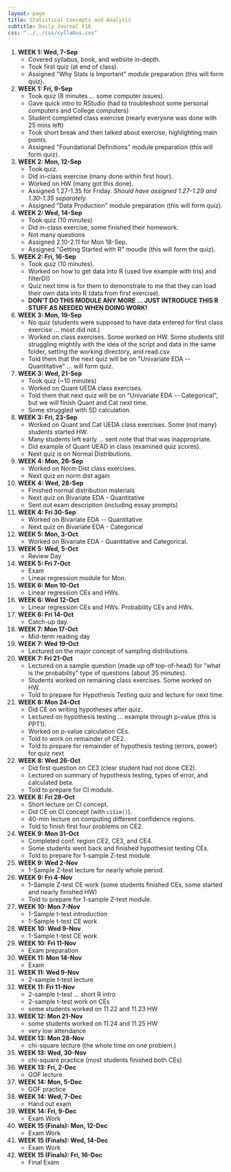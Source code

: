 ```yaml
---
layout: page
title: Statistical Concepts and Analysis
subtitle: Daily Journal F16
css: "../../css/syllabus.css"
---
```


1. **WEEK 1: Wed, 7-Sep**
    * Covered syllabus, book, and website in-depth.
    * Took first quiz (at end of class).
    * Assigned "Why Stats is Important" module preparation (this will form quiz).
1. **WEEK 1: Fri, 9-Sep**
    * Took quiz (8 minutes ... some computer issues).
    * Gave quick intro to RStudio (had to troubleshoot some personal computers and College computers)
    * Student completed class exercise (nearly everyone was done with 25 mins left)
    * Took short break and then talked about exercise, highlighting main points.
    * Assigned "Foundational Definitions" module preparation (this will form quiz).
1. **WEEK 2: Mon, 12-Sep**
    * Took quiz.
    * Did in-class exercise (many done within first hour).
    * Worked on HW (many got this done).
    * Assigned 1.27-1.35 for Friday.  *Should have assigned 1.27-1.29 and 1.30-1.35 separately.*
    * Assigned "Data Production" module preparation (this will form quiz).
1. **WEEK 2: Wed, 14-Sep**
    * Took quiz (10 minutes)
    * Did in-class exercise, some finished their homework.
    * Not many questions
    * Assigned 2.10-2.11 for Mon 18-Sep.
    * Assigned "Getting Started with R" moudle (this will form the quiz).
1. **WEEK 2: Fri, 16-Sep**
    * Took quiz (10 minutes).
    * Worked on how to get data into R (used live example with Iris) and filterD()
    * Quiz next time is for them to demonstrate to me that they can load their own data into R (data from first exercise).
    * **DON'T DO THIS MODULE ANY MORE ... JUST INTRODUCE THIS R STUFF AS NEEDED WHEN DOING WORK!**
1. **WEEK 3: Mon, 19-Sep**
    * No quiz (students were supposed to have data entered for first class exercise ... most did not.)
    * Worked on class exercises.  Some worked on HW.  Some students still struggling mightily with the idea of the script and data in the same folder, setting the working directory, and read.csv.
    * Told them that the next quiz will be on "Univariate EDA -- Quantitative" ... will form quiz.
1. **WEEK 3: Wed, 21-Sep**
    * Took quiz (~10 minutes)
    * Worked on Quant UEDA class exercises.
    * Told them that next quiz will be on "Univariate EDA -- Categorical", but we will finish Quant and Cat next time.
    * Some struggled with SD calculation.
1. **WEEK 3: Fri, 23-Sep**
    * Worked on Quant and Cat UEDA class exercises.  Some (not many) students started HW.
    * Many students left early ... sent note that that was inappropriate.
    * Did example of Quant UEAD in class (examined quiz scores).
    * Next quiz is on Normal Distributions.
1. **WEEK 4: Mon, 26-Sep**
    * Worked on Norm Dist class exercises.
    * Next quiz on norm dist again
1. **WEEK 4: Wed, 28-Sep**
    * Finished normal distribution materials
    * Next quiz on Bivariate EDA - Quantitative
    * Sent out exam description (including essay prompts)
1. **WEEK 4: Fri 30-Sep**
    * Worked on Bivariate EDA -- Quantitative
    * Next quiz on Bivariate EDA - Categorical
1. **WEEK 5: Mon, 3-Oct**
    * Worked on Bivariate EDA - Quantitative and Categorical.
1. **WEEK 5: Wed, 5-Oct**
    * Review Day
1. **WEEK 5: Fri 7-Oct**
    * Exam
    * Linear regression module for Mon.
1. **WEEK 6: Mon 10-Oct**
    * Linear regression CEs and HWs.
1. **WEEK 6: Wed 12-Oct**
    * Linear regression CEs and HWs.  Probability CEs and HWs.
1. **WEEK 6: Fri 14-Oct**
    * Catch-up day.
1. **WEEK 7: Mon 17-Oct**
    * Mid-term reading day
1. **WEEK 7: Wed 19-Oct**
    * Lectured on the major concept of sampling distributions.
1. **WEEK 7: Fri 21-Oct**
    * Lectured on a sample question (made up off top-of-head) for "what is the probability" type of questions (about 35 minutes).
    * Students worked on remaining class exercises.  Some worked on HW.
    * Told to prepare for Hypothesis Testing quiz and lecture for next time.
1. **WEEK 8: Mon 24-Oct**
    * Did CE on writing hypotheses after quiz.
    * Lectured on hypothesis testing ... example through p-value (this is PPT1).
    * Worked on p-value calculation CEs.
    * Told to work on remainder of CE2.
    * Told to prepare for remainder of hypothesis testing (errors, power) for quiz next 
1. **WEEK 8: Wed 26-Oct**
    * Did first question on CE3 (clear student had not done CE2).
    * Lectured on summary of hypothesis testing, types of error, and calculated beta.
    * Told to prepare for CI module.
1. **WEEK 8: Fri 28-Oct**
    * Short lecture on CI concept.
    * Did CE on CI concept (with `ciSim()`).
    * 40-min lecture on computing different confidence regions.
    * Told to finish first four problems on CE2.
1. **WEEK 9: Mon 31-Oct**
    * Completed conf. region CE2, CE3, and CE4.
    * Some students went back and finished hypothesist testing CEs.
    * Told to prepare for 1-sample Z-test module.
1. **WEEK 9: Wed 2-Nov**
    * 1-Sample Z-test lecture for nearly whole period.
1. **WEEK 9: Fri 4-Nov**
    * 1-Sample Z-test CE work (some students finished CEs, some started and nearly finished HW)
    * Told to prepare for 1-sample Z-test module.
1. **WEEK 10: Mon 7-Nov**
    * 1-Sample t-test introduction
    * 1-Sample t-test CE work
1. **WEEK 10: Wed 9-Nov**
    * 1-Sample t-test CE work
1. **WEEK 10: Fri 11-Nov**
    * Exam preparation
1. **WEEK 11: Mon 14-Nov**
    * Exam
1. **WEEK 11: Wed 9-Nov**
    * 2-sample t-test lecture
1. **WEEK 11: Fri 11-Nov**
    * 2-sample t-test ... short R intro
    * 2-sample t-test work on CEs
    * some students worked on 11.22 and 11.23 HW
1. **WEEK 12: Mon 21-Nov**
    * some students worked on 11.24 and 11.25 HW
    * very low attendance
1. **WEEK 13: Mon 28-Nov**
    * chi-square lecture (the whole time on one problem.)
1. **WEEK 13: Wed, 30-Nov**
    * chi-square practice (most students finished both CEs)
1. **WEEK 13: Fri, 2-Dec**
    * GOF lecture
1. **WEEK 14: Mon, 5-Dec**
    * GOF practice
1. **WEEK 14: Wed, 7-Dec**
    * Hand out exam
1. **WEEK 14: Fri, 9-Dec**
    * Exam Work
1. **WEEK 15 (Finals): Mon, 12-Dec**
    * Exam Work
1. **WEEK 15 (Finals): Wed, 14-Dec**
    * Exam Work
1. **WEEK 15 (Finals): Fri, 16-Dec**
    * Final Exam
